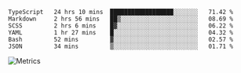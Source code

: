 <!--START_SECTION:waka-->

```text
TypeScript   24 hrs 10 mins  ██████████████████░░░░░░░   71.42 %
Markdown     2 hrs 56 mins   ██▒░░░░░░░░░░░░░░░░░░░░░░   08.69 %
SCSS         2 hrs 6 mins    █▓░░░░░░░░░░░░░░░░░░░░░░░   06.22 %
YAML         1 hr 27 mins    █░░░░░░░░░░░░░░░░░░░░░░░░   04.32 %
Bash         52 mins         ▓░░░░░░░░░░░░░░░░░░░░░░░░   02.57 %
JSON         34 mins         ▒░░░░░░░░░░░░░░░░░░░░░░░░   01.71 %
```

<!--END_SECTION:waka-->

![Metrics](https://metrics.lecoq.io/TachibanaKimika?template=classic&base.activity=0&base.community=0&base.repositories=0&languages=1&isocalendar=1&isocalendar.duration=half-year&languages.limit=8&languages.sections=most-used&languages.colors=github&languages.threshold=0%25&languages.indepth=false&languages.recent.load=300&languages.recent.days=14&config.timezone=Asia%2FShanghai)
